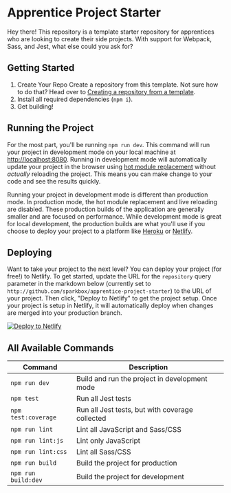 # Apprentice Project Starter

Hey there! This repository is a template starter repository for apprentices who are looking to create their side projects. With support for Webpack, Sass, and Jest, what else could you ask for?

## Getting Started

1. Create Your Repo
Create a repository from this template. Not sure how to do that? Head over to [Creating a repository from a template][GitHub-RepoFromTemplate].
1. Install all required dependencies (`npm i`).
1. Get building!

## Running the Project

For the most part, you'll be running `npm run dev`. This command will run your project in development mode on your local machine at <http://localhost:8080>. Running in development mode will automatically update your project in the browser using [hot module replacement][Webpack-HotModule] without _actually_ reloading the project. This means you can make change to your code and see the results quickly.

Running your project in development mode is different than production mode. In production mode, the hot module replacement and live reloading are disabled. These production builds of the application are generally smaller and are focused on performance. While development mode is great for local development, the production builds are what you'll use if you choose to deploy your project to a platform like [Heroku][Heroku-About] or [Netlify][Netlify-About].

## Deploying

Want to take your project to the next level? You can deploy your project (for free!) to Netlify. To get started, update the URL for the `repository` query parameter in the markdown below (currently set to `http://github.com/sparkbox/apprentice-project-starter`) to the URL of your project. Then click, "Deploy to Netlify" to get the project setup. Once your project is setup in Netlify, it will automatically deploy when changes are merged into your production branch.

[![Deploy to Netlify](https://www.netlify.com/img/deploy/button.svg)](https://app.netlify.com/start/deploy?repository=http://github.com/sparkbox/apprentice-project-starter)

## All Available Commands

| Command  | Description |
| ------------- | ------------- |
| `npm run dev`  | Build and run the project in development mode  |
| `npm test`  | Run all Jest tests  |
| `npm test:coverage`  | Run all Jest tests, but with coverage collected  |
| `npm run lint`  | Lint all JavaScript and Sass/CSS  |
| `npm run lint:js`  | Lint only JavaScript  |
| `npm run lint:css`  | Lint all Sass/CSS  |
| `npm run build`  | Build the project for production  |
| `npm run build:dev`  | Build the project for development  |

[GitHub-RepoFromTemplate]: https://docs.github.com/en/repositories/creating-and-managing-repositories/creating-a-repository-from-a-template
[Heroku-About]: https://www.heroku.com/about
[Netlify-About]: https://www.netlify.com/products/
[Webpack-HotModule]: https://webpack.js.org/concepts/hot-module-replacement/
